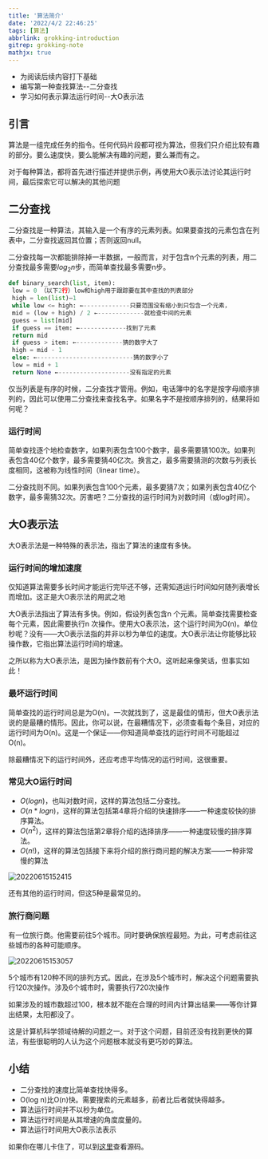 ```yaml
---
title: '算法简介'
date: '2022/4/2 22:46:25'
tags: [算法]
abbrlink: grokking-introduction
gitrep: grokking-note
mathjx: true
---
```

- 为阅读后续内容打下基础
- 编写第一种查找算法--二分查找
- 学习如何表示算法运行时间--大O表示法

<!--more-->

## 引言

算法是一组完成任务的指令。任何代码片段都可视为算法，但我们只介绍比较有趣的部分。要么速度快，要么能解决有趣的问题，要么兼而有之。

对于每种算法，都将首先进行描述并提供示例，再使用大O表示法讨论其运行时间，最后探索它可以解决的其他问题

## 二分查找

二分查找是一种算法，其输入是一个有序的元素列表。如果要查找的元素包含在列表中，二分查找返回其位置；否则返回null。

二分查找每一次都能排除掉一半数据，一般而言，对于包含n个元素的列表，用二分查找最多需要$log_2n$步，而简单查找最多需要n步。

```python
def binary_search(list, item):
 low = 0 （以下2行）low和high用于跟踪要在其中查找的列表部分
 high = len(list)—1 
 while low <= high: ←-------------只要范围没有缩小到只包含一个元素，
 mid = (low + high) / 2 ←-------------就检查中间的元素
 guess = list[mid]
 if guess == item: ←-------------找到了元素
 return mid
 if guess > item: ←-------------猜的数字大了
 high = mid - 1
 else: ←---------------------------猜的数字小了
 low = mid + 1
 return None ←--------------------没有指定的元素
```

仅当列表是有序的时候，二分查找才管用。例如，电话簿中的名字是按字母顺序排列的，因此可以使用二分查找来查找名字。如果名字不是按顺序排列的，结果将如何呢？

### 运行时间

简单查找逐个地检查数字，如果列表包含100个数字，最多需要猜100次。如果列表包含40亿个数字，最多需要猜40亿次。换言之，最多需要猜测的次数与列表长度相同，这被称为线性时间（linear time）。

二分查找则不同。如果列表包含100个元素，最多要猜7次；如果列表包含40亿个数字，最多需猜32次。厉害吧？二分查找的运行时间为对数时间（或log时间）。

## 大O表示法

大O表示法是一种特殊的表示法，指出了算法的速度有多快。

### 运行时间的增加速度

仅知道算法需要多长时间才能运行完毕还不够，还需知道运行时间如何随列表增长而增加。这正是大O表示法的用武之地

大O表示法指出了算法有多快。例如，假设列表包含n 个元素。简单查找需要检查每个元素，因此需要执行n 次操作。使用大O表示法，这个运行时间为O(n)。单位秒呢？没有——大O表示法指的并非以秒为单位的速度。大O表示法让你能够比较操作数，它指出算法运行时间的增速。

之所以称为大O表示法，是因为操作数前有个大O。这听起来像笑话，但事实如此！

### 最坏运行时间

简单查找的运行时间总是为O(n)。一次就找到了，这是最佳的情形，但大O表示法说的是最糟的情形。因此，你可以说，在最糟情况下，必须查看每个条目，对应的运行时间为O(n)。这是一个保证——你知道简单查找的运行时间不可能超过O(n)。

除最糟情况下的运行时间外，还应考虑平均情况的运行时间，这很重要。

### 常见大O运行时间

- $O(log n)$，也叫对数时间，这样的算法包括二分查找。
- $O(n * log n)$，这样的算法包括第4章将介绍的快速排序——一种速度较快的排序算法。
- $O(n^2)$，这样的算法包括第2章将介绍的选择排序——一种速度较慢的排序算法。
- $O(n!)$，这样的算法包括接下来将介绍的旅行商问题的解决方案——一种非常慢的算法

![20220615152415](https://pic.ours1984.top/img/20220615152415.png!shuiyin)

还有其他的运行时间，但这5种是最常见的。

### 旅行商问题

有一位旅行商。他需要前往5个城市。同时要确保旅程最短。为此，可考虑前往这些城市的各种可能顺序。

![20220615153057](https://pic.ours1984.top/img/20220615153057.png!shuiyin)

5个城市有120种不同的排列方式。因此，在涉及5个城市时，解决这个问题需要执行120次操作。涉及6个城市时，需要执行720次操作

如果涉及的城市数超过100，根本就不能在合理的时间内计算出结果——等你计算出结果，太阳都没了。

这是计算机科学领域待解的问题之一。对于这个问题，目前还没有找到更快的算法，有些很聪明的人认为这个问题根本就没有更巧妙的算法。

## 小结

- 二分查找的速度比简单查找快得多。
- O(log n)比O(n)快。需要搜索的元素越多，前者比后者就快得越多。
- 算法运行时间并不以秒为单位。
- 算法运行时间是从其增速的角度度量的。
- 算法运行时间用大O表示法表示

如果你在哪儿卡住了，可以到[这里](https://github.com/xiaoqide/note-code/blob/main/grokking-note/introduction.cpp)查看源码。
